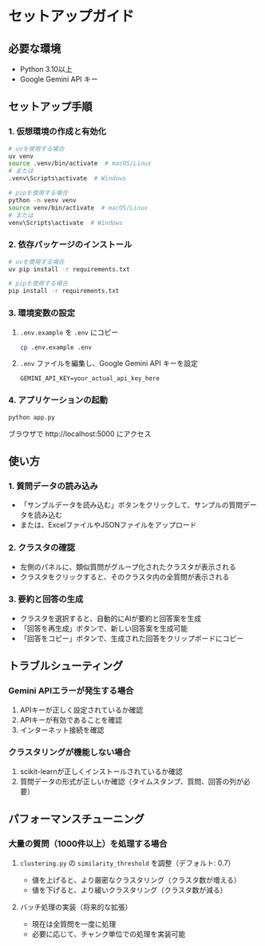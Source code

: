 # セットアップガイド

## 必要な環境
- Python 3.10以上
- Google Gemini API キー

## セットアップ手順

### 1. 仮想環境の作成と有効化
```bash
# uvを使用する場合
uv venv
source .venv/bin/activate  # macOS/Linux
# または
.venv\Scripts\activate  # Windows

# pipを使用する場合
python -m venv venv
source venv/bin/activate  # macOS/Linux
# または
venv\Scripts\activate  # Windows
```

### 2. 依存パッケージのインストール
```bash
# uvを使用する場合
uv pip install -r requirements.txt

# pipを使用する場合
pip install -r requirements.txt
```

### 3. 環境変数の設定
1. `.env.example` を `.env` にコピー
   ```bash
   cp .env.example .env
   ```

2. `.env` ファイルを編集し、Google Gemini API キーを設定
   ```
   GEMINI_API_KEY=your_actual_api_key_here
   ```

### 4. アプリケーションの起動
```bash
python app.py
```

ブラウザで http://localhost:5000 にアクセス

## 使い方

### 1. 質問データの読み込み
- 「サンプルデータを読み込む」ボタンをクリックして、サンプルの質問データを読み込む
- または、ExcelファイルやJSONファイルをアップロード

### 2. クラスタの確認
- 左側のパネルに、類似質問がグループ化されたクラスタが表示される
- クラスタをクリックすると、そのクラスタ内の全質問が表示される

### 3. 要約と回答の生成
- クラスタを選択すると、自動的にAIが要約と回答案を生成
- 「回答を再生成」ボタンで、新しい回答案を生成可能
- 「回答をコピー」ボタンで、生成された回答をクリップボードにコピー

## トラブルシューティング

### Gemini APIエラーが発生する場合
1. APIキーが正しく設定されているか確認
2. APIキーが有効であることを確認
3. インターネット接続を確認

### クラスタリングが機能しない場合
1. scikit-learnが正しくインストールされているか確認
2. 質問データの形式が正しいか確認（タイムスタンプ、質問、回答の列が必要）

## パフォーマンスチューニング

### 大量の質問（1000件以上）を処理する場合
1. `clustering.py` の `similarity_threshold` を調整（デフォルト: 0.7）
   - 値を上げると、より厳密なクラスタリング（クラスタ数が増える）
   - 値を下げると、より緩いクラスタリング（クラスタ数が減る）

2. バッチ処理の実装（将来的な拡張）
   - 現在は全質問を一度に処理
   - 必要に応じて、チャンク単位での処理を実装可能